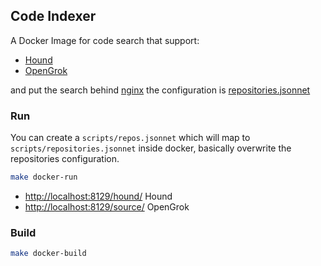 ## Code Indexer

A Docker Image for code search that support:

- [Hound](https://github.com/hound-search/hound)
- [OpenGrok](https://oracle.github.io/opengrok/)

and put the search behind [nginx](https://nginx.org/)
the configuration is [repositories.jsonnet](https://github.com/dyno/code-indexer/tree/master/scripts/repositories.jsonnet)

### Run


You can create a `scripts/repos.jsonnet` which will map to `scripts/repositories.jsonnet` inside docker,
basically overwrite the repositories configuration.

```bash
make docker-run
```

- <http://localhost:8129/hound/> Hound
- <http://localhost:8129/source/> OpenGrok

### Build

```bash
make docker-build
```
